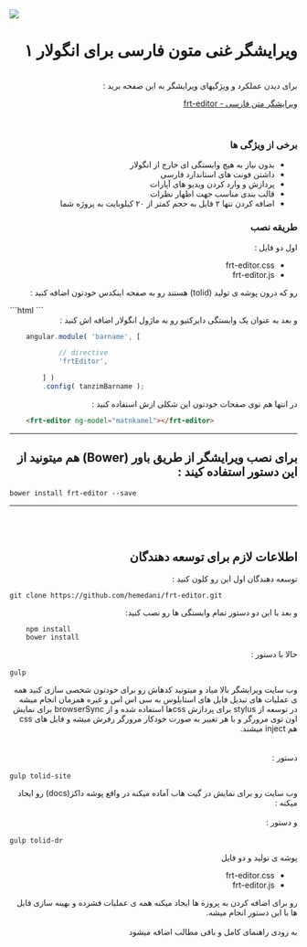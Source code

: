<img src="http://uploadpie.com/3Tohl">

<div dir='rtl' align='right'>
<h1>ویرایشگر غنی متون فارسی برای انگولار ۱</h1>
<br>
برای دیدن عملکرد و ویژگیهای ویرایشگر به این صفحه برید :

<a href="https://hemedani.github.io/frt-editor/">ویرایشگر متن فارسی - frt-editor</a>

<br>

<h3>برخی از ویژگی ها</h3>

<ul>
    <li>بدون نیاز به هیچ وابستگی ای خارج از انگولار</li>
    <li> داشتن فونت های استاندارد فارسی</li>
    <li>پردازش و وارد کردن ویدیو های آپارات</li>
    <li>قالب بندی مناسب جهت اظهار نظرات</li>
    <li>اضافه کردن تنها ۲ فایل به حجم کمتر از ۲۰ کیلوبایت به پروژه شما</li>
    
 </ul>




<h3>طریقه نصب</h3>
اول دو فایل : 
<ul>
    <li>frt-editor.css</li>
    <li>frt-editor.js</li>
</ul>

رو که درون پوشه ی تولید (tolid) هستند رو به صفحه اینکدس خودتون اضافه کنید :

</div>
```html
    <link rel="stylesheet" href="xyz/frt-editor.css">
    <script src="xyz/frt-editor.js"></script>
```

<div dir="rtl" align="right">
 و بعد به عنوان یک وابستگی دایرکتیو رو به ماژول انگولار اضافه اش کنید :
</div>

```javascript
    angular.module( 'barname', [

            // directive
            'frtEditor',

        ] )
        .config( tanzimBarname );
```

<div dir="rtl" align="right">
در انتها هم توی صفحات خودتون این شکلی ازش استفاده کنید :
</div>

```html
    <frt-editor ng-model="matnkamel"></frt-editor>
```
<hr>

<div dir="rtl" align="right">
<h2>برای نصب ویرایشگر از طریق باور (Bower) هم میتونید از این دستور استفاده کیند : </h2>
</div>

`bower install frt-editor --save`
<hr>
<br>
<br>
<div dir="rtl" align="right">
<h2>
اطلاعات لازم برای توسعه دهندگان
</h2>
توسعه دهندگان اول این رو کلون کنید :
</div>

`git clone https://github.com/hemedani/frt-editor.git`

<div dir="rtl" align="right">
و بعد با این دو دستور تمام وابستگی ها رو نصب کنید:
</div>

```
    npm install
    bower install
```

<div dir="rtl" align="right">
حالا با دستور :
</div>

‍‍‍`gulp`

<div dir="rtl" align="right">
وب سایت ویرایشگر بالا میاد و میتونید کدهاش رو برای خودتون شخصی سازی کنید همه ی عملیات های تبدیل فایل های استایلوس به سی اس اس و غیره همزمان انجام میشه
<br>
در توسعه از stylus برای پردازش cssها استفاده شده و از browserSync برای نمایش اون توی مرورگر و با هر تغییر به صورت خودکار مرورگر رفرش میشه و فایل های css هم inject میشند.
</div>

<div dir="rtl" align="right">
<br>
<br>
دستور :
</div>

‍‍‍`gulp tolid-site`


<div dir="rtl" align="right">
وب سایت رو برای نمایش در گیت هاب آماده میکنه در واقع پوشه داکز(docs) رو ایجاد میکنه :
<br>
<br>
و دستور :
</div>

‍‍‍`gulp tolid-dr`


<div dir="rtl" align="right">
پوشه ی تولید و دو فایل
<ul>
    <li>frt-editor.css</li>
    <li>frt-editor.js</li>
</ul>
رو برای اضافه کردن به پروزه ها ایجاد میکنه همه ی عملیات فشرده و بهینه سازی فایل ها با این دستور انجام میشه. 
<br>
<br>
به زودی راهنمای کامل و باقی مطالب اضافه میشود
</div>

